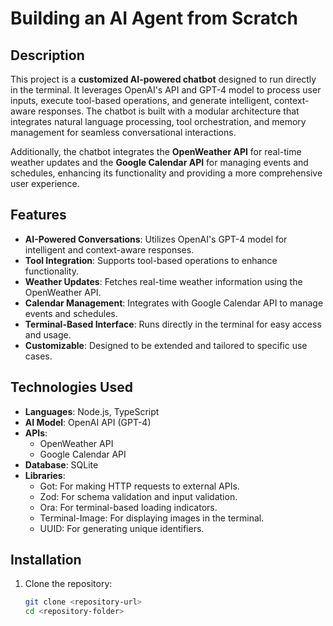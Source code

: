 # Building an AI Agent from Scratch

## Description

This project is a **customized AI-powered chatbot** designed to run directly in the terminal. It leverages OpenAI's API and GPT-4 model to process user inputs, execute tool-based operations, and generate intelligent, context-aware responses. The chatbot is built with a modular architecture that integrates natural language processing, tool orchestration, and memory management for seamless conversational interactions.

Additionally, the chatbot integrates the **OpenWeather API** for real-time weather updates and the **Google Calendar API** for managing events and schedules, enhancing its functionality and providing a more comprehensive user experience.

## Features

- **AI-Powered Conversations**: Utilizes OpenAI's GPT-4 model for intelligent and context-aware responses.
- **Tool Integration**: Supports tool-based operations to enhance functionality.
- **Weather Updates**: Fetches real-time weather information using the OpenWeather API.
- **Calendar Management**: Integrates with Google Calendar API to manage events and schedules.
- **Terminal-Based Interface**: Runs directly in the terminal for easy access and usage.
- **Customizable**: Designed to be extended and tailored to specific use cases.

## Technologies Used

- **Languages**: Node.js, TypeScript
- **AI Model**: OpenAI API (GPT-4)
- **APIs**:
  - OpenWeather API
  - Google Calendar API
- **Database**: SQLite
- **Libraries**:
  - Got: For making HTTP requests to external APIs.
  - Zod: For schema validation and input validation.
  - Ora: For terminal-based loading indicators.
  - Terminal-Image: For displaying images in the terminal.
  - UUID: For generating unique identifiers.

## Installation

1. Clone the repository:
   ```bash
   git clone <repository-url>
   cd <repository-folder>
   ```
